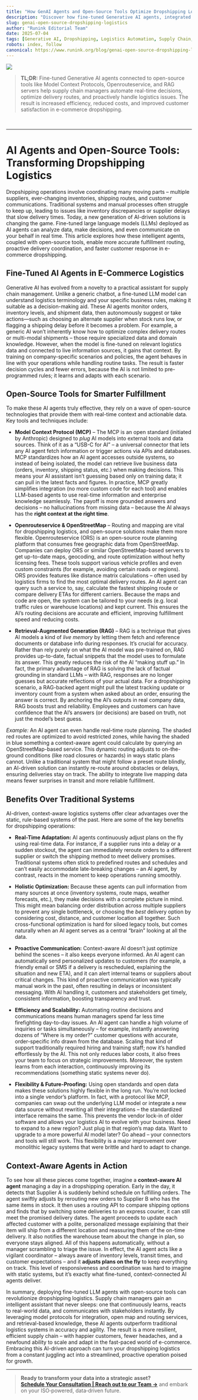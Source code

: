 ```yaml
---
title: "How GenAI Agents and Open-Source Tools Optimize Dropshipping Logistics"
description: "Discover how fine-tuned Generative AI agents, integrated with open-source mapping, routing, and data retrieval tools, transform e-commerce dropshipping into a smarter, more responsive operation."
slug: genai-open-source-dropshipping-logistics
author: "Runink Editorial Team"
date: 2025-07-04
tags: [Generative AI, Dropshipping, Logistics Automation, Supply Chain, Open-Source Tools]
robots: index, follow
canonical: https://www.runink.org/blog/genai-open-source-dropshipping-logistics
---
```


![](/images/blog/genai-open-source-dropshipping-logistics.png)

> **TL;DR:**
> Fine-tuned Generative AI agents connected to open-source tools like Model Context Protocols, Openrouteservice, and RAG servers help supply chain managers automate real-time decisions, optimize delivery routes, and proactively handle logistics issues. The result is increased efficiency, reduced costs, and improved customer satisfaction in e-commerce dropshipping.

<br>

---

# AI Agents and Open-Source Tools: Transforming Dropshipping Logistics

Dropshipping operations involve coordinating many moving parts – multiple suppliers, ever-changing inventories, shipping routes, and customer communications. Traditional systems and manual processes often struggle to keep up, leading to issues like inventory discrepancies or supplier delays that slow delivery times. Today, a new generation of AI-driven solutions is changing the game. Fine-tuned large language models (LLMs) deployed as AI agents can analyze data, make decisions, and even communicate on your behalf in real time. This article explores how these intelligent agents, coupled with open-source tools, enable more accurate fulfillment routing, proactive delivery coordination, and faster customer response in e-commerce dropshipping.

## Fine-Tuned AI Agents in E-Commerce Logistics

Generative AI has evolved from a novelty to a practical assistant for supply chain management. Unlike a generic chatbot, a fine-tuned LLM model can understand logistics terminology and your specific business rules, making it suitable as a decision-making aid. These AI agents monitor orders, inventory levels, and shipment data, then autonomously suggest or take actions—such as choosing an alternate supplier when stock runs low, or flagging a shipping delay before it becomes a problem. For example, a generic AI won’t inherently know how to optimize complex delivery routes or multi-modal shipments – those require specialized data and domain knowledge. However, when the model is fine-tuned on relevant logistics data and connected to live information sources, it gains that context. By training on company-specific scenarios and policies, the agent behaves in line with your operations while handling routine tasks. The result is faster decision cycles and fewer errors, because the AI is not limited to pre-programmed rules; it learns and adapts with each scenario.

## Open-Source Tools for Smarter Fulfillment

To make these AI agents truly effective, they rely on a wave of open-source technologies that provide them with real-time context and actionable data. Key tools and techniques include:

* **Model Context Protocol (MCP)** – The MCP is an open standard (initiated by Anthropic) designed to *plug* AI models into external tools and data sources. Think of it as a “USB-C for AI” – a universal connector that lets any AI agent fetch information or trigger actions via APIs and databases. MCP standardizes how an AI agent accesses outside systems, so instead of being isolated, the model can retrieve live business data (orders, inventory, shipping status, etc.) when making decisions. This means your AI assistant isn’t guessing based only on training data; it can pull in the latest facts and figures. In practice, MCP greatly simplifies integration (no more custom code for each tool) and enables LLM-based agents to use real-time information and enterprise knowledge seamlessly. The payoff is more grounded answers and decisions – no hallucinations from missing data – because the AI always has the **right context at the right time**.

* **Openrouteservice & OpenStreetMap** – Routing and mapping are vital for dropshipping logistics, and open-source solutions make them more flexible. Openrouteservice (ORS) is an open-source route planning platform that consumes free geographic data from OpenStreetMap. Companies can deploy ORS or similar OpenStreetMap-based servers to get up-to-date maps, geocoding, and route optimization without hefty licensing fees. These tools support various vehicle profiles and even custom constraints (for example, avoiding certain roads or regions). ORS provides features like distance matrix calculations – often used by logistics firms to find the most optimal delivery routes. An AI agent can query such a service to, say, calculate the fastest shipping route or compare delivery ETAs for different carriers. Because the maps and code are open, the system can be tailored to your needs (e.g. local traffic rules or warehouse locations) and kept current. This ensures the AI’s routing decisions are accurate and efficient, improving fulfillment speed and reducing costs.

* **Retrieval-Augmented Generation (RAG)** – RAG is a technique that gives AI models a kind of *live memory* by letting them fetch and reference documents or database info during responses. It’s crucial for accuracy. Rather than rely purely on what the AI model was pre-trained on, RAG provides up-to-date, factual snippets that the model uses to formulate its answer. This greatly reduces the risk of the AI “making stuff up.” In fact, the primary advantage of RAG is solving the lack of factual grounding in standard LLMs – with RAG, responses are no longer guesses but accurate reflections of your actual data. For a dropshipping scenario, a RAG-backed agent might pull the latest tracking update or inventory count from a system when asked about an order, ensuring the answer is correct. By anchoring the AI’s outputs in real company data, RAG boosts trust and reliability. Employees and customers can have confidence that the AI’s answers (or decisions) are based on truth, not just the model’s best guess.

*Example:* An AI agent can even handle real-time route planning. The shaded red routes are optimized to avoid restricted zones, while having the shaded in blue something a context-aware agent could calculate by querying an OpenStreetMap-based service. This dynamic routing adjusts to on-the-ground conditions (like road closures or hazards) in ways static plans cannot. Unlike a traditional system that might follow a preset route blindly, an AI-driven solution can instantly re-route around obstacles or delays, ensuring deliveries stay on track. The ability to integrate live mapping data means fewer surprises in transit and more reliable fulfillment.

## Benefits Over Traditional Systems

AI-driven, context-aware logistics systems offer clear advantages over the static, rule-based systems of the past. Here are some of the key benefits for dropshipping operations:

* **Real-Time Adaptation:** AI agents continuously adjust plans on the fly using real-time data. For instance, if a supplier runs into a delay or a sudden stockout, the agent can immediately reroute orders to a different supplier or switch the shipping method to meet delivery promises. Traditional systems often stick to predefined routes and schedules and can’t easily accommodate late-breaking changes – an AI agent, by contrast, reacts in the moment to keep operations running smoothly.

* **Holistic Optimization:** Because these agents can pull information from many sources at once (inventory systems, route maps, weather forecasts, etc.), they make decisions with a complete picture in mind. This might mean balancing order distribution across multiple suppliers to prevent any single bottleneck, or choosing the *best* delivery option by considering cost, distance, and customer location all together. Such cross-functional optimization is hard for siloed legacy tools, but comes naturally when an AI agent serves as a central “brain” looking at all the data.

* **Proactive Communication:** Context-aware AI doesn’t just optimize behind the scenes – it also keeps everyone informed. An AI agent can automatically send personalized updates to customers (for example, a friendly email or SMS if a delivery is rescheduled, explaining the situation and new ETA), and it can alert internal teams or suppliers about critical changes. This kind of proactive communication was typically manual work in the past, often resulting in delays or inconsistent messaging. With AI handling it, customers and stakeholders get timely, consistent information, boosting transparency and trust.

* **Efficiency and Scalability:** Automating routine decisions and communications means human managers spend far less time firefighting day-to-day issues. An AI agent can handle a high volume of inquiries or tasks simultaneously – for example, instantly answering dozens of “Where is my order?” customer questions with accurate, order-specific info drawn from the database. Scaling that kind of support traditionally required hiring and training staff; now it’s handled effortlessly by the AI. This not only reduces labor costs, it also frees your team to focus on strategic improvements. Moreover, the system learns from each interaction, continuously improving its recommendations (something static systems never do).

* **Flexibility & Future-Proofing:** Using open standards and open data makes these solutions highly flexible in the long run. You’re not locked into a single vendor’s platform. In fact, with a protocol like MCP, companies can swap out the underlying LLM model or integrate a new data source without rewriting all their integrations – the standardized interface remains the same. This prevents the vendor lock-in of older software and allows your logistics AI to evolve with your business. Need to expand to a new region? Just plug in that region’s map data. Want to upgrade to a more powerful AI model later? Go ahead – your connectors and tools will still work. This flexibility is a major improvement over monolithic legacy systems that were brittle and hard to adapt to change.

## Context-Aware Agents in Action

To see how all these pieces come together, imagine a **context-aware AI agent** managing a day in a dropshipping operation. Early in the day, it detects that Supplier A is suddenly behind schedule on fulfilling orders. The agent swiftly adjusts by rerouting new orders to Supplier B who has the same items in stock. It then uses a routing API to compare shipping options and finds that by switching some deliveries to an express courier, it can still meet the promised delivery dates. The agent proceeds to update each affected customer with a polite, personalized message explaining that their item will ship from a different location and reassuring them of the on-time delivery. It also notifies the warehouse team about the change in plan, so everyone stays aligned. All of this happens automatically, without a manager scrambling to triage the issue. In effect, the AI agent acts like a vigilant coordinator – always aware of inventory levels, transit times, and customer expectations – and it **adjusts plans on the fly** to keep everything on track. This level of responsiveness and coordination was hard to imagine with static systems, but it’s exactly what fine-tuned, context-connected AI agents deliver.

In summary, deploying fine-tuned LLM agents with open-source tools can revolutionize dropshipping logistics. Supply chain managers gain an intelligent assistant that never sleeps: one that continuously learns, reacts to real-world data, and communicates with stakeholders instantly. By leveraging model protocols for integration, open map and routing services, and retrieval-based knowledge, these AI agents outperform traditional logistics systems in accuracy and agility. The result is a more resilient, efficient supply chain – with happier customers, fewer headaches, and a newfound ability to scale and adapt in the fast-paced world of e-commerce. Embracing this AI-driven approach can turn your dropshipping logistics from a constant juggling act into a streamlined, proactive operation poised for growth.

---

> **Ready to transform your data into a strategic asset?**  
> [**Schedule Your Consultation | Reach out to our Team →**](/contact) and embark on your ISO‑powered, data‑driven future.
